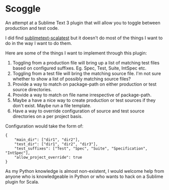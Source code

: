 # Scoggle #

An attempt at a Sublime Text 3 plugin that will allow you to toggle between production and test code.

I did find [sublimetext-scalatest](https://github.com/patgannon/sublimetext-scalatest) but it doesn't do most of the things I want to do in the way I want to do them.

Here are some of the things I want to implement through this plugin:

1. Toggling from a production file will bring up a list of matching test files based on configured suffixes. Eg. Spec, Test, Suite, IntSpec etc.
2. Toggling from a test file will bring the matching source file. I'm not sure whether to show a list of possibly matching source files?
3. Provide a way to match on package-path on either production or test source directories.
4. Provide a way to match on file name irrespective of package-path.
5. Maybe a have a nice way to create production or test sources if they don't exist. Maybe run a file template.
6. Have a way to override configuration of source and test source directories on a per project basis.

Configuration would take the form of:

```{.javascript}
{
    "main_dir": ["dir1", "dir2"],
    "test_dir": ["dir1", "dir2", "dir3"],
    "test_suffixes": ["Test", "Spec", "Suite", "Specification", "IntSpec"],
    "allow_project_override": true
}
```

As my Python knowledge is almost non-existent, I would welcome help from anyone who is knowledgeable in Python or who wants to hack on a Sublime plugin for Scala.